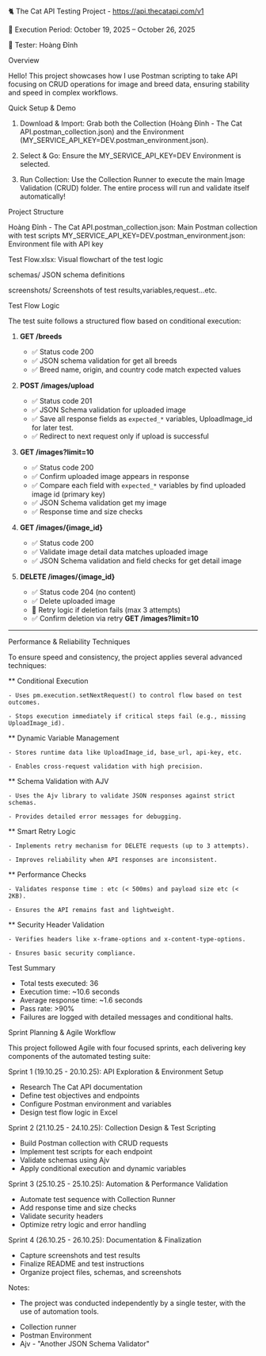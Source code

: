 🐈 The Cat API Testing Project - https://api.thecatapi.com/v1

📅 Execution Period: October 19, 2025 – October 26, 2025

👤 Tester: Hoàng Đỉnh

Overview

Hello! This project showcases how I use Postman scripting to take API
focusing on CRUD operations for image and breed data, ensuring stability and speed in complex workflows.


Quick Setup & Demo

1. Download & Import: Grab both the Collection (Hoàng Đỉnh - The Cat API.postman_collection.json) and the Environment (MY_SERVICE_API_KEY=DEV.postman_environment.json).

2. Select & Go: Ensure the MY_SERVICE_API_KEY=DEV Environment is selected.

3. Run Collection: Use the Collection Runner to execute the main Image Validation (CRUD) folder. The entire process will run and validate itself automatically!


Project Structure

Hoàng Đỉnh - The Cat API.postman_collection.json: 	Main Postman collection with test scripts
MY_SERVICE_API_KEY=DEV.postman_environment.json:	Environment file with API key

Test Flow.xlsx:										Visual flowchart of the test logic

schemas/											JSON schema definitions

screenshots/										Screenshots of test results,variables,request...etc.


Test Flow Logic

The test suite follows a structured flow based on conditional execution:

1. **GET /breeds**
   - ✅ Status code 200
   - ✅ JSON schema validation for get all breeds
   - ✅ Breed name, origin, and country code match expected values


2. **POST /images/upload**
   - ✅ Status code 201
   - ✅ JSON Schema validation for uploaded image
   - ✅ Save all response fields as `expected_*` variables, UploadImage_id for later test.
   - ✅ Redirect to next request only if upload is successful

3. **GET /images?limit=10**
   - ✅ Status code 200
   - ✅ Confirm uploaded image appears in response
   - ✅ Compare each field with `expected_*` variables by find uploaded image id (primary key)
   - ✅ JSON Schema validation get my image
   - ✅ Response time and size checks

4. **GET /images/{image_id}**
   - ✅ Status code 200
   - ✅ Validate image detail data matches uploaded image
   - ✅ JSON Schema validation and field checks for get detail image

5. **DELETE /images/{image_id}**
   - ✅ Status code 204 (no content)
   - ✅ Delete uploaded image
   - 🔁 Retry logic if deletion fails (max 3 attempts)
   - ✅ Confirm deletion via retry **GET /images?limit=10**

---

Performance & Reliability Techniques

To ensure speed and consistency, the project applies several advanced techniques:

** Conditional Execution

    - Uses pm.execution.setNextRequest() to control flow based on test outcomes.
	
    - Stops execution immediately if critical steps fail (e.g., missing UploadImage_id).
	
** Dynamic Variable Management

	- Stores runtime data like UploadImage_id, base_url, api-key, etc.
	
	- Enables cross-request validation with high precision.
	
** Schema Validation with AJV

	- Uses the Ajv library to validate JSON responses against strict schemas.
	
	- Provides detailed error messages for debugging.
	
** Smart Retry Logic

	- Implements retry mechanism for DELETE requests (up to 3 attempts).
	
	- Improves reliability when API responses are inconsistent.
	
** Performance Checks

	- Validates response time : etc (< 500ms) and payload size etc (< 2KB).
	
	- Ensures the API remains fast and lightweight.
	
** Security Header Validation

	- Verifies headers like x-frame-options and x-content-type-options.
	
	- Ensures basic security compliance.

Test Summary

- Total tests executed: 36
- Execution time: ~10.6 seconds
- Average response time: ~1.6 seconds
- Pass rate: >90%
- Failures are logged with detailed messages and conditional halts.


Sprint Planning & Agile Workflow

This project followed Agile with four focused sprints, each delivering key components of the automated testing suite:

Sprint 1 (19.10.25 - 20.10.25): API Exploration & Environment Setup
- Research The Cat API documentation
- Define test objectives and endpoints
- Configure Postman environment and variables
- Design test flow logic in Excel

Sprint 2 (21.10.25 - 24.10.25): Collection Design & Test Scripting
- Build Postman collection with CRUD requests
- Implement test scripts for each endpoint
- Validate schemas using Ajv
- Apply conditional execution and dynamic variables

Sprint 3 (25.10.25 - 25.10.25): Automation & Performance Validation
- Automate test sequence with Collection Runner
- Add response time and size checks
- Validate security headers
- Optimize retry logic and error handling

Sprint 4 (26.10.25 - 26.10.25): Documentation & Finalization
- Capture screenshots and test results
- Finalize README and test instructions
- Organize project files, schemas, and screenshots


Notes:
- The project was conducted independently by a single tester, with the use of automation tools.
 + Collection runner
 + Postman Environment
 + Ajv - "Another JSON Schema Validator"
 
